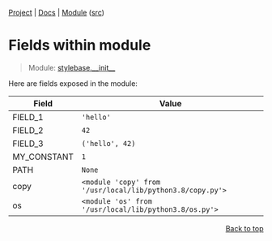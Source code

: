 [Project](https://github.com/pyrustic/stylebase#readme) | [Docs](https://github.com/pyrustic/stylebase/blob/master/docs/README.md) | [Module](https://github.com/pyrustic/stylebase/blob/master/docs/modules/stylebase/__init__/README.md) ([src](https://github.com/pyrustic/stylebase/blob/master/stylebase/__init__.py))

# Fields within module
> Module: [stylebase.\_\_init\_\_](https://github.com/pyrustic/stylebase/blob/master/docs/modules/stylebase/__init__/README.md)

Here are fields exposed in the module:

| Field | Value |
| --- | --- |
| FIELD\_1 | `'hello'` |
| FIELD\_2 | `42` |
| FIELD\_3 | `('hello', 42)` |
| MY\_CONSTANT | `1` |
| PATH | `None` |
| copy | `<module 'copy' from '/usr/local/lib/python3.8/copy.py'>` |
| os | `<module 'os' from '/usr/local/lib/python3.8/os.py'>` |

<p align="right"><a href="#fields-within-module">Back to top</a></p>
